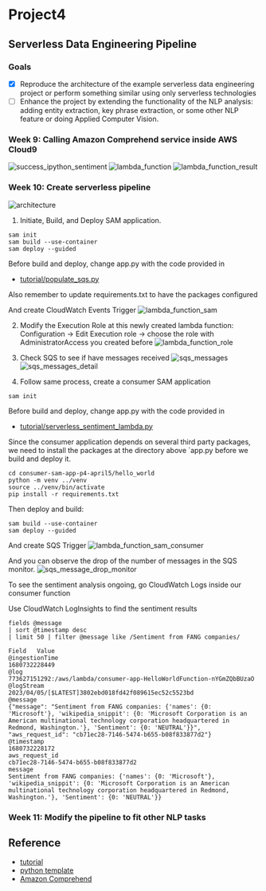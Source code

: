 <!-- [![CI](https://github.com/nogibjj/python-template/actions/workflows/cicd.yml/badge.svg)](https://github.com/nogibjj/python-template/actions/workflows/cicd.yml) -->

# Project4
## Serverless Data Engineering Pipeline

### Goals
 - [x] Reproduce the architecture of the example serverless data engineering project or perform something similar using only serverless technologies
 - [ ] Enhance the project by extending the functionality of the NLP analysis: adding entity extraction, key phrase extraction, or some other NLP feature or doing Applied Computer Vision.

### Week 9: Calling Amazon Comprehend service inside AWS Cloud9
![success_ipython_sentiment](assets/success_ipython_sentiment.png)
![lambda_function](assets/lambda_function.png)
![lambda_function_result](assets/lambda_function_result.png)

### Week 10: Create serverless pipeline
![architecture](assets/architecture.png)


1. Initiate, Build, and Deploy SAM application. 
```
sam init
sam build --use-container
sam deploy --guided
```
Before build and deploy, change app.py with the code provided in 
* [tutorial/populate_sqs.py](https://github.com/noahgift/awslambda/blob/master/example_src/populate_sqs.py)

Also remember to update requirements.txt to have the packages configured

And create CloudWatch Events Trigger
![lambda_function_sam](assets/lambda_function_sam.png)

2. Modify the Execution Role at this newly created lambda function: Configuration -> Edit Execution role -> choose the role with AdministratorAccess you created before
![lambda_function_role](assets/lambda_function_role.png)

3. Check SQS to see if have messages received
![sqs_messages](assets/sqs_messages.png)
![sqs_messages_detail](assets/sqs_messages_detail.png)

4. Follow same process, create a consumer SAM application
```
sam init
```
Before build and deploy, change app.py with the code provided in 
* [tutorial/serverless_sentiment_lambda.py](https://github.com/noahgift/awslambda/blob/master/example_src/serverless_sentiment_lambda.py)

Since the consumer application depends on several third party packages, we need to install the packages at the directory above `app.py before we build and deploy it.
```
cd consumer-sam-app-p4-april5/hello_world
python -m venv ../venv
source ../venv/bin/activate
pip install -r requirements.txt 
```

Then deploy and build:
```
sam build --use-container
sam deploy --guided
```

And create SQS Trigger
![lambda_function_sam_consumer](assets/lambda_function_sam_consumer.png)

And you can observe the drop of the number of messages in the SQS monitor.
![sqs_message_drop_monitor](assets/sqs_message_drop_monitor.png)

To see the sentiment analysis ongoing, go CloudWatch Logs inside our consumer function

Use CloudWatch LogInsights to find the sentiment results
```
fields @message
| sort @timestamp desc
| limit 50 | filter @message like /Sentiment from FANG companies/
```

```
Field	Value
@ingestionTime	
1680732228449
@log	
773627151292:/aws/lambda/consumer-app-HelloWorldFunction-nYGmZQbBUzaO
@logStream	
2023/04/05/[$LATEST]3802ebd018fd42f089615ec52c5523bd
@message	
{"message": "Sentiment from FANG companies: {'names': {0: 'Microsoft'}, 'wikipedia_snippit': {0: 'Microsoft Corporation is an American multinational technology corporation headquartered in Redmond, Washington.'}, 'Sentiment': {0: 'NEUTRAL'}}", "aws_request_id": "cb71ec28-7146-5474-b655-b08f833877d2"}
@timestamp	
1680732228172
aws_request_id	
cb71ec28-7146-5474-b655-b08f833877d2
message	
Sentiment from FANG companies: {'names': {0: 'Microsoft'}, 'wikipedia_snippit': {0: 'Microsoft Corporation is an American multinational technology corporation headquartered in Redmond, Washington.'}, 'Sentiment': {0: 'NEUTRAL'}}
```

### Week 11: Modify the pipeline to fit other NLP tasks

## Reference
* [tutorial](https://github.com/noahgift/awslambda)
* [python template](https://github.com/nogibjj/python-template)
* [Amazon Comprehend](https://docs.aws.amazon.com/comprehend/latest/dg/what-is.html)